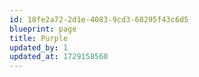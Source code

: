 ```yaml
---
id: 18fe2a72-2d1e-4083-9cd3-68295f43c6d5
blueprint: page
title: Purple
updated_by: 1
updated_at: 1729158560
---
```

